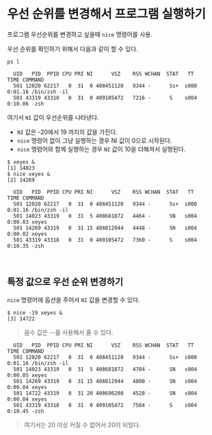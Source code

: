 # 우선 순위를 변경해서 프로그램 실행하기

프로그램 우선순위를 변경하고 싶을때 `nice` 명령어를 사용.


우선 순위를 확인하기 위해서 다음과 같이 할 수 있다.
```shell
ps l
```

```
  UID   PID  PPID CPU PRI NI      VSZ    RSS WCHAN  STAT   TT       TIME COMMAND
  501 12020 62217   0  31  0 408451120   9344 -      Ss+  s000    0:01.16 /bin/zsh -il
  501 43319 43318   0  31  0 409105472   7216 -      S    s004    0:10.06 -zsh
```

여기서 `NI` 값이 우선순위를 나타낸다.

- `NI` 값은 -20에서 19 까지의 값을 가진다.
- `nice` 명령어 없이 그냥 실행하는 경우 NI 값이 0으로 시작된다.
- `nice` 명령어와 함께 실행하는 경우 `NI` 값이 10을 더해져서 실행된다.

```shell
$ xeyes &
[1] 14023
$ nice xeyes &
[2] 14269
```

```
  UID   PID  PPID CPU PRI NI      VSZ    RSS WCHAN  STAT   TT       TIME COMMAND
  501 12020 62217   0  31  0 408451120   9344 -      Ss+  s000    0:01.16 /bin/zsh -il
  501 14023 43319   0  31  5 408681872   4464 -      SN   s004    0:00.03 xeyes
  501 14269 43319   0  31 15 408812944   4448 -      SN   s004    0:00.02 xeyes
  501 43319 43318   0  31  0 409105472   7360 -      S    s004    0:10.35 -zsh
```

</br>

## 특정 값으로 우선 순위 변경하기

`nice` 명령어에 옵션을 주어서 `NI` 값을 변경할 수 있다.

```shell
$ nice -19 xeyes &
[3] 14722
```
>음수 값은 --를 사용해서 줄 수 있다.

```
  UID   PID  PPID CPU PRI NI      VSZ    RSS WCHAN  STAT   TT       TIME COMMAND
  501 12020 62217   0  31  0 408451120   9344 -      Ss+  s000    0:01.16 /bin/zsh -il
  501 14023 43319   0  31  5 408681872   4704 -      SN   s004    0:00.05 xeyes
  501 14269 43319   0  31 15 408812944   4800 -      SN   s004    0:00.04 xeyes
  501 14722 43319   0  31 20 408696208   4528 -      SN   s004    0:00.04 xeyes
  501 43319 43318   0  31  0 409105472   7584 -      S    s004    0:10.45 -zsh
```
> 여기서는 20 이상 커질 수 없어서 20이 되었다.
